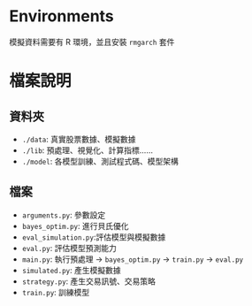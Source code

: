 # Environments
模擬資料需要有 R 環境，並且安裝 `rmgarch` 套件

# 檔案說明
## 資料夾
- `./data`: 真實股票數據、模擬數據
- `./lib`: 預處理、視覺化、計算指標……
- `./model`: 各模型訓練、測試程式碼、模型架構
## 檔案
- `arguments.py`: 參數設定
- `bayes_optim.py`: 進行貝氏優化
- `eval_simulation.py`:評估模型與模擬數據
- `eval.py`: 評估模型預測能力
- `main.py`: 執行預處理 -> `bayes_optim.py` -> `train.py` -> `eval.py`
- `simulated.py`: 產生模擬數據
- `strategy.py`: 產生交易訊號、交易策略
- `train.py`: 訓練模型